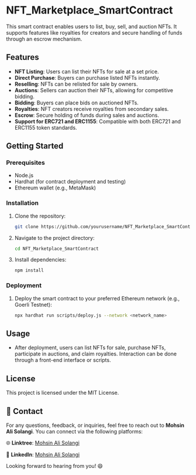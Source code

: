 # NFT_Marketplace_SmartContract

This smart contract enables users to list, buy, sell, and auction NFTs. It supports features like royalties for creators and secure handling of funds through an escrow mechanism.

## Features

- **NFT Listing**: Users can list their NFTs for sale at a set price.
- **Direct Purchase**: Buyers can purchase listed NFTs instantly.
- **Reselling**: NFTs can be relisted for sale by owners.
- **Auctions**: Sellers can auction their NFTs, allowing for competitive bidding.
- **Bidding**: Buyers can place bids on auctioned NFTs.
- **Royalties**: NFT creators receive royalties from secondary sales.
- **Escrow**: Secure holding of funds during sales and auctions.
- **Support for ERC721 and ERC1155**: Compatible with both ERC721 and ERC1155 token standards.

## Getting Started

### Prerequisites

- Node.js
- Hardhat (for contract deployment and testing)
- Ethereum wallet (e.g., MetaMask)

### Installation

1. Clone the repository:
   ```bash
   git clone https://github.com/yourusername/NFT_Marketplace_SmartContract.git
   ```
2. Navigate to the project directory:
   ```bash
   cd NFT_Marketplace_SmartContract
   ```
3. Install dependencies:
   ```bash
   npm install
   ```

### Deployment

1. Deploy the smart contract to your preferred Ethereum network (e.g., Goerli Testnet):
   ```bash
   npx hardhat run scripts/deploy.js --network <network_name>
   ```

## Usage

- After deployment, users can list NFTs for sale, purchase NFTs, participate in auctions, and claim royalties. Interaction can be done through a front-end interface or scripts.

## License

This project is licensed under the MIT License.

## 🚀 Contact

For any questions, feedback, or inquiries, feel free to reach out to **Mohsin Ali Solangi**. You can connect via the following platforms:

🌐 **Linktree**: [Mohsin Ali Solangi](https://linktr.ee/mohsinalisolangi)

🔗 **LinkedIn**: [Mohsin Ali Solangi](https://www.linkedin.com/in/mohsinalisolangi/)

Looking forward to hearing from you! 😄
